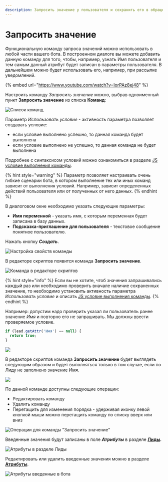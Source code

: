 ```yaml
---
description: Запросить значение у пользователя и сохранить его в обращении
---
```


# Запросить значение

Функциональную команду запроса значений можно использовать в любой части вашего бота. В построенном диалоге вы можете добавить данную команду для того, чтобы, например, узнать Имя пользователя и тем самым данный атрибут будет записан в параметры пользователя. В дальнейшем можно будет использовать его, например, при рассылке уведомлений. 

{% embed url="https://www.youtube.com/watch?v=IorPAz8ej48" %}

Настроить команду _Запросить значение_ можно, выбрав одноименный пункт **Запросить значение** из списка **Команд**:

![&#x421;&#x43F;&#x438;&#x441;&#x43E;&#x43A; &#x43A;&#x43E;&#x43C;&#x430;&#x43D;&#x434;](../.gitbook/assets/izobrazhenie.png)

Параметр _Использовать условие_ - активность параметра позволяет создавать условие:

* если условие выполнено успешно, то данная команда будет выполнена
* если условие выполнено не успешно, то данная команда не будет выполнена

Подробнее с синтаксисом условий можно ознакомиться в разделе [JS условие выполнения команды](https://metabot.gitbook.io/documentation/sintaksis-js-skripta-s-usloviem/js-uslovie-vypolneniya-komandy).

{% hint style="warning" %}
Параметр позволяет настраивать очень гибкие сценарии бота, в котором выполнение тех или иных команд зависит от выполнения условий. Например, зависит определенных действий пользователя или от полученных от него данных.
{% endhint %}

В диалоговом окне необходимо указать следующие параметры:

* **Имя переменной** - указать имя, с которым переменная будет записана в базу данных.
* **Подсказка-приглашение для пользователя** - текстовое сообщение понятное пользователю.

Нажать кнопку _**Создать**_.

![&#x41D;&#x430;&#x441;&#x442;&#x440;&#x43E;&#x439;&#x43A;&#x430; &#x441;&#x432;&#x43E;&#x439;&#x441;&#x442;&#x432; &#x43A;&#x43E;&#x43C;&#x430;&#x43D;&#x434;&#x44B;](../.gitbook/assets/image%20%28107%29.png)

В редакторе скриптов появится команда **Запросить значение**.

![&#x41A;&#x43E;&#x43C;&#x430;&#x43D;&#x434;&#x430; &#x432; &#x440;&#x435;&#x434;&#x430;&#x43A;&#x442;&#x43E;&#x440;&#x435; &#x441;&#x43A;&#x440;&#x438;&#x43F;&#x442;&#x43E;&#x432;](../.gitbook/assets/image%20%28162%29.png)

{% hint style="info" %}
Если вы не хотите, чтоб значения запрашивались каждый раз или необходимо проверить вначале наличие сохраненных значение, то необходимо установить активность параметра _Использовать условие_ и описать [JS условие выполнения команды](https://metabot.gitbook.io/documentation/sintaksis-js-skripta-s-usloviem/js-uslovie-vypolneniya-komandy).
{% endhint %}

Например: допустим надо проверить указал ли пользователь ранее значение _Имя_ и повторно его не запрашивать. Мы должны ввести проверяемое условие.

```javascript
if (lead.getAttr('Имя') == null) {
  return true;
}
```

![](../.gitbook/assets/izobrazhenie%20%28181%29.png)

В редакторе скриптов команда **Запросить значение** будет выглядеть следующим образом и будет выполняться только в том случае, если по Лиду не заполнено значение _Имя_.

![](../.gitbook/assets/izobrazhenie%20%28225%29.png)

По данной команде доступны следующие операции:

* Редактировать команду
* Удалить команду
* Перетащить для изменения порядка - удерживая иконку левой кнопкой мыши можно перетащить команду по списку вверх или вниз

![&#x41E;&#x43F;&#x435;&#x440;&#x430;&#x446;&#x438;&#x438; &#x434;&#x43B;&#x44F; &#x43A;&#x43E;&#x43C;&#x430;&#x43D;&#x434;&#x44B; &quot;&#x417;&#x430;&#x43F;&#x440;&#x43E;&#x441;&#x438;&#x442;&#x44C; &#x437;&#x43D;&#x430;&#x447;&#x435;&#x43D;&#x438;&#x435;&quot;](../.gitbook/assets/image%20%2827%29.png)

Введенные значения будут записаны в поле _**Атрибуты**_ в разделе [**Лиды**](https://app.metabot24.com/lead)**.**

![&#x410;&#x442;&#x440;&#x438;&#x431;&#x443;&#x442;&#x44B; &#x432; &#x440;&#x430;&#x437;&#x434;&#x435;&#x43B;&#x435; &#x41B;&#x438;&#x434;&#x44B;](../.gitbook/assets/image%20%2873%29.png)

Редактировать или удалить введенные значения можно в разделе [**Атрибуты**](https://app.metabot24.com/bot-attribute).

![&#x410;&#x442;&#x440;&#x438;&#x431;&#x443;&#x442;&#x44B; &#x432;&#x432;&#x435;&#x434;&#x435;&#x43D;&#x43D;&#x44B;&#x435; &#x432; &#x431;&#x43E;&#x442;&#x430;](../.gitbook/assets/image%20%28210%29.png)

